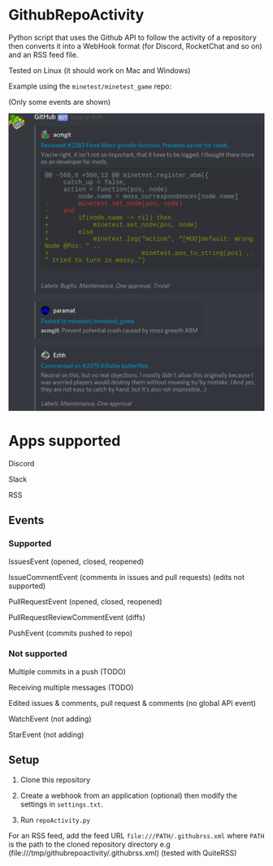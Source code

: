# GithubRepoActivity

Python script that uses the Github API to follow the activity of a repository then converts it into a WebHook format (for Discord, RocketChat and so on) and an RSS feed file.

Tested on Linux (it should work on Mac and Windows)

Example using the `minetest/minetest_game` repo:

(Only some events are shown)

![img](https://raw.githubusercontent.com/An0n3m0us/GithubRepoActivity/master/.img.png)

# Apps supported

Discord

Slack

RSS

## Events

### Supported

IssuesEvent (opened, closed, reopened)

IssueCommentEvent (comments in issues and pull requests) (edits not supported)

PullRequestEvent (opened, closed, reopened)

PullRequestReviewCommentEvent (diffs)

PushEvent (commits pushed to repo)

### Not supported

Multiple commits in a push (TODO)

Receiving multiple messages (TODO)

Edited issues & comments, pull request & comments (no global API event)

WatchEvent (not adding)

StarEvent (not adding)

## Setup

1. Clone this repository

2. Create a webhook from an application (optional) then modify the settings in `settings.txt`.

3. Run `repoActivity.py`

For an RSS feed, add the feed URL `file:///PATH/.githubrss.xml` where `PATH` is the path to the cloned repository directory e.g (file:///tmp/githubrepoactivity/.githubrss.xml) (tested with QuiteRSS)
